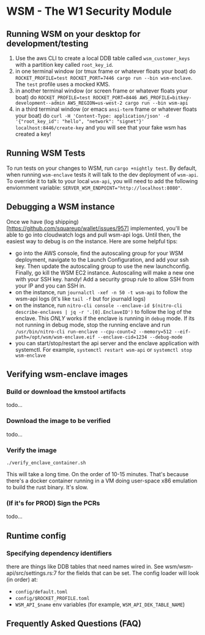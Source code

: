 # WSM - The W1 Security Module

## Running WSM on your desktop for development/testing
1. Use the aws CLI to create a local DDB table called `wsm_customer_keys` with a partition key called `root_key_id`.
2. in one terminal window (or tmux frame or whatever floats your boat) do `ROCKET_PROFILE=test ROCKET_PORT=7446 cargo run --bin wsm-enclave`. The `test` profile uses a mocked KMS.
3. in another terminal window (or screen frame or whatever floats your boat) do `ROCKET_PROFILE=test ROCKET_PORT=8446 AWS_PROFILE=bitkey-development--admin AWS_REGION=us-west-2 cargo run --bin wsm-api`
4. in a third terminal window (or emacs `ansi-term` frame or whatever floats your boat) do `curl -H 'Content-Type: application/json' -d '{"root_key_id": "hello", "network": "signet"}' localhost:8446/create-key` and you will see that your fake wsm has created a key!

## Running WSM Tests
To run tests on your changes to WSM, run `cargo +nightly test`. By default, when running `wsm-enclave` tests it will talk to the dev deployment of `wsm-api`. To override it to talk to your local `wsm-api`, you will need to add the following enviornment variable: `SERVER_WSM_ENDPOINT="http://localhost:8080"`.

## Debugging a WSM instance
Once we have (log shipping)[https://github.com/squareup/wallet/issues/957] implemented, you'll be able to go into cloudwatch logs and pull wsm-api logs. Until then, the easiest way to debug is _on_ the instance. Here are some helpful tips:
- go into the AWS console, find the autoscaling group for your WSM deployment, navigate to the Launch Configuration, and add your ssh key. Then update the autoscaling group to use the new launchconfig. Finally, go kill the WSM EC2 instance. Autoscaling will make a new one with your SSH key. handy! Add a security group rule to allow SSH from your IP and you can SSH in.
- on the instance, run `journalctl -xef -n 50 -t wsm-api` to follow the wsm-api logs (it's like `tail -f` but for journald logs)
- on the instance, run `nitro-cli console --enclave-id $(nitro-cli describe-enclaves | jq -r '.[0].EnclaveID')` to follow the log of the enclave. This *ONLY* works if the enclave is running in `debug` mode. If its not running in debug mode, stop the running enclave and run `/usr/bin/nitro-cli run-enclave --cpu-count=2 --memory=512 --eif-path=/opt/wsm/wsm-enclave.eif --enclave-cid=1234 --debug-mode`
- you can start/stop/restart the api server and the enclave application with systemctl. For example, `systemctl restart wsm-api` or `systemctl stop wsm-enclave`

## Verifying wsm-enclave images
### Build or download the kmstool artifacts
todo...
### Download the image to be verified
todo...
### Verify the image
`./verify_enclave_container.sh`

This will take a long time. On the order of 10-15 minutes. That's because there's a docker container running in a VM doing user-space x86 emulation to build the rust binary. It's slow.
### (If it's for PROD) Sign the PCRs
todo...

## Runtime config

### Specifying dependency identifiers
there are things like DDB tables that need names wired in. See wsm/wsm-api/src/settings.rs:7 for the fields that can be set. The config loader will look (in order) at:
- `config/default.toml`
- `config/$ROCKET_PROFILE.toml`
- `WSM_API_$name` env variables (for example, `WSM_API_DEK_TABLE_NAME`)

## Frequently Asked Questions (FAQ)

